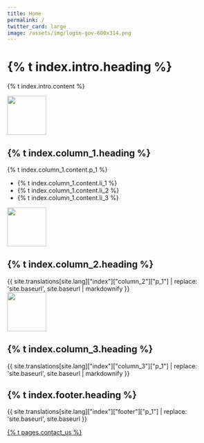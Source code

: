 ```yaml
---
title: Home
permalink: /
twitter_card: large
image: /assets/img/login-gov-600x314.png
---
```


<div id="intro-header" class="bg-navy">
  <div class="container cntnr-wide px2 py5 clearfix">
    <div class="sm-col sm-col-7 sm-col-right">
      <h1 class="mt0 mb2 teal">{% t index.intro.heading %}</h1>
      <p class="m0 white fs-20p">{% t index.intro.content %}</p>
    </div>
  </div>
</div>

<div class="bg-white">
  <div class="container cntnr-wide px2 pt4 pb2">
    <div class="clearfix mxn2">
      <div class="col sm-col-4 px2 mb3">
        <img alt="" src="{{ site.baseurl }}/assets/img/users.svg" height="90">
        <h2 class="mt2 mb2 pb2 blue border-bottom border-light-blue" markdown="1">
          {% t index.column_1.heading %}
        </h2>
        <p>
          {% t index.column_1.content.p_1 %}
        </p>
        <ul class="list-reset teal-dots">
          <li class="mb1">
            {% t index.column_1.content.li_1 %}
          </li>
          <li class="mb1">
            {% t index.column_1.content.li_2 %}
          </li>
          <li class="mb1">
            {% t index.column_1.content.li_3 %}
          </li>
        </ul>
      </div>
      <div class="col sm-col-4 px2 mb3">
        <img alt="" src="{{ site.baseurl }}/assets/img/partners.svg" height="90">
        <h2 class="mt2 mb2 pb2 blue border-bottom border-light-blue">
          {% t index.column_2.heading %}
        </h2>
        {{ site.translations[site.lang]["index"]["column_2"]["p_1"] | replace: 'site.baseurl', site.baseurl | markdownify }}
      </div>
      <div class="col sm-col-4 px2 mb3">
        <img alt="" src="{{ site.baseurl }}/assets/img/built.svg" height="90">
        <h2 class="mt2 mb2 pb2 blue border-bottom border-light-blue">
          {% t index.column_3.heading %}
        </h2>
        {{ site.translations[site.lang]["index"]["column_3"]["p_1"] | replace: 'site.baseurl', site.baseurl | markdownify }}
      </div>
    </div>
  </div>
</div>

<div class="bg-light-blue">
  <div class="container cntnr-wide px2 py3">
    <div class="clearfix">
      <div class="col-12 sm-col-10 mx-auto">
        <h2 class="mt1 mb2 red">{% t index.footer.heading %}</h2>
        <p class="mt0 fs-20p serif line-height-3" markdown="1">
          {{ site.translations[site.lang]["index"]["footer"]["p_1"] | replace: 'site.baseurl', site.baseurl }}
        </p>
        <div class="center">
          <a href="{{ site.baseurl }}/contact" class="btn btn-primary btn-wide mb2">{% t pages.contact_us %}</a>
        </div>
      </div>
    </div>
  </div>
</div>
